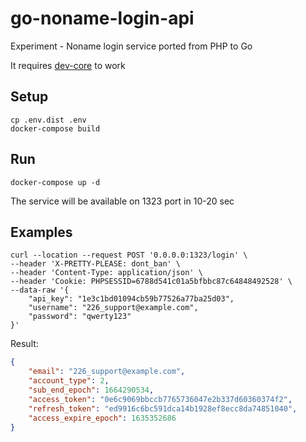 # go-noname-login-api

Experiment - Noname login service ported from PHP to Go

It requires [dev-core](https://gitlab.*********.com/noname/dev-core) to work

## Setup

```shell script
cp .env.dist .env
docker-compose build
```

## Run
```shell script
docker-compose up -d
```

The service will be available on 1323 port in 10-20 sec

## Examples

```shell script
curl --location --request POST '0.0.0.0:1323/login' \
--header 'X-PRETTY-PLEASE: dont_ban' \
--header 'Content-Type: application/json' \
--header 'Cookie: PHPSESSID=6788d541c01a5bfbbc87c64848492528' \
--data-raw '{
    "api_key": "1e3c1bd01094cb59b77526a77ba25d03",
    "username": "226_support@example.com",
    "password": "qwerty123"
}'
```

Result:
```json
{
    "email": "226_support@example.com",
    "account_type": 2,
    "sub_end_epoch": 1664290534,
    "access_token": "0e6c9069bbccb7765736047e2b337d60360374f2",
    "refresh_token": "ed9916c6bc591dca14b1928ef8ecc8da74851040",
    "access_expire_epoch": 1635352686
}
```